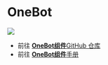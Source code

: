 # OneBot

![](https://img.shields.io/github/v/release/simple-robot/simbot-component-onebot)

- 前往 [**OneBot组件**GitHub 仓库](https://github.com/simple-robot/simbot-component-onebot)
- 前往 [**OneBot组件**手册](https://simple-robot.github.io/simbot-component-onebot/)


<include from="refers.md" element-id="onebot-build"></include>